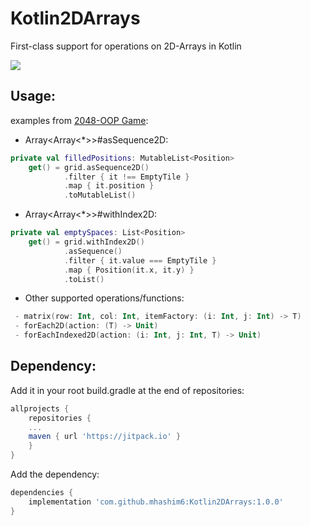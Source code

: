 


# Kotlin2DArrays
First-class support for operations on 2D-Arrays in Kotlin

[![](https://jitpack.io/v/mhashim6/Kotlin2DArrays.svg)](https://jitpack.io/#mhashim6/Kotlin2DArrays)

## Usage:
examples from [2048-OOP Game](https://github.com/mhashim6/2048-OOP):

 - Array<Array<*>>#asSequence2D:
```kotlin
private val filledPositions: MutableList<Position>
    get() = grid.asSequence2D()
            .filter { it !== EmptyTile }
            .map { it.position }
            .toMutableList()
```
 - Array<Array<*>>#withIndex2D:
```kotlin
private val emptySpaces: List<Position>
    get() = grid.withIndex2D()
            .asSequence()
            .filter { it.value === EmptyTile }
            .map { Position(it.x, it.y) }
            .toList()
```
 - Other supported operations/functions:
```kotlin
 - matrix(row: Int, col: Int, itemFactory: (i: Int, j: Int) -> T)
 - forEach2D(action: (T) -> Unit)
 - forEachIndexed2D(action: (i: Int, j: Int, T) -> Unit)
 ```

## Dependency:
Add it in your root build.gradle at the end of repositories:

```groovy
allprojects {
    repositories {
    ...
    maven { url 'https://jitpack.io' }
    }
}
```
Add the dependency:
```groovy
dependencies {
    implementation 'com.github.mhashim6:Kotlin2DArrays:1.0.0'
}
```